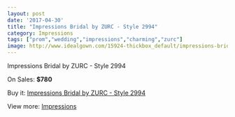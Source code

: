 ```yaml
---
layout: post
date: '2017-04-30'
title: "Impressions Bridal by ZURC - Style 2994"
category: Impressions
tags: ["prom","wedding","impressions","charming","zurc"]
image: http://www.idealgown.com/15924-thickbox_default/impressions-bridal-by-zurc-style-2994.jpg
---
```

Impressions Bridal by ZURC - Style 2994

On Sales: **$780**
<a href="https://www.idealgown.com/en/impressions/6366-impressions-bridal-by-zurc-style-2994.html"><amp-img layout="responsive" width="600" height="600" src="//www.idealgown.com/15924-thickbox_default/impressions-bridal-by-zurc-style-2994.jpg" alt="Impressions Bridal by ZURC - Style 2994 0" /></a>
<a href="https://www.idealgown.com/en/impressions/6366-impressions-bridal-by-zurc-style-2994.html"><amp-img layout="responsive" width="600" height="600" src="//www.idealgown.com/15926-thickbox_default/impressions-bridal-by-zurc-style-2994.jpg" alt="Impressions Bridal by ZURC - Style 2994 1" /></a>
<a href="https://www.idealgown.com/en/impressions/6366-impressions-bridal-by-zurc-style-2994.html"><amp-img layout="responsive" width="600" height="600" src="//www.idealgown.com/15925-thickbox_default/impressions-bridal-by-zurc-style-2994.jpg" alt="Impressions Bridal by ZURC - Style 2994 2" /></a>

Buy it: [Impressions Bridal by ZURC - Style 2994](https://www.idealgown.com/en/impressions/6366-impressions-bridal-by-zurc-style-2994.html "Impressions Bridal by ZURC - Style 2994")

View more: [Impressions](https://www.idealgown.com/en/91-impressions "Impressions")